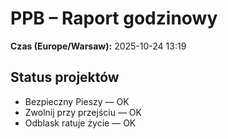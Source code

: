 # PPB – Raport godzinowy
**Czas (Europe/Warsaw):** 2025-10-24 13:19

## Status projektów
- Bezpieczny Pieszy — OK
- Zwolnij przy przejściu — OK
- Odblask ratuje życie — OK

